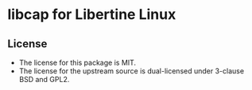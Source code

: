 # libcap for Libertine Linux

## License

* The license for this package is MIT.
* The license for the upstream source is dual-licensed under 3-clause BSD and GPL2.
